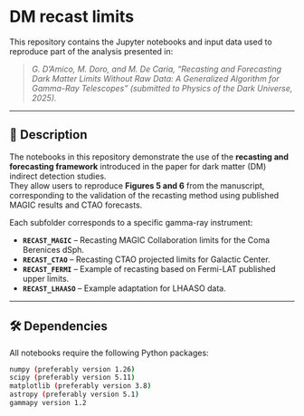 # DM recast limits

This repository contains the Jupyter notebooks and input data used to reproduce part of the analysis presented in:

> *G. D’Amico, M. Doro, and M. De Caria, “Recasting and Forecasting Dark Matter Limits Without Raw Data: A Generalized Algorithm for Gamma-Ray Telescopes” (submitted to Physics of the Dark Universe, 2025).*

---

## 📘 Description

The notebooks in this repository demonstrate the use of the **recasting and forecasting framework** introduced in the paper for dark matter (DM) indirect detection studies.  
They allow users to reproduce **Figures 5 and 6** from the manuscript, corresponding to the validation of the recasting method using published MAGIC results and CTAO forecasts.

Each subfolder corresponds to a specific gamma-ray instrument:
- **`RECAST_MAGIC`** – Recasting MAGIC Collaboration limits for the Coma Berenices dSph.  
- **`RECAST_CTAO`** – Recasting CTAO projected limits for Galactic Center.  
- **`RECAST_FERMI`** – Example of recasting based on Fermi-LAT published upper limits.  
- **`RECAST_LHAASO`** – Example adaptation for LHAASO data.

---


## 🛠️ Dependencies

All notebooks require the following Python packages:

```bash
numpy (preferably version 1.26)
scipy (preferably version 5.11)
matplotlib (preferably version 3.8)
astropy (preferably version 5.1)
gammapy version 1.2


